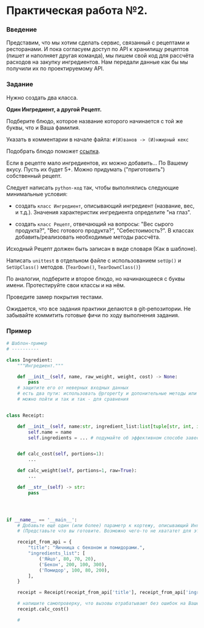 # Практическая работа №2.

### Введение
Представим, что мы хотим сделать сервис, связанный с рецептами и ресторанами.
И пока согласуем доступ по API к хранилищу рецептов (пишет и наполняет другая команда),
мы пишем свой код для рассчёта расходов на закупку ингредиентов.
Нам передали данные как бы мы получили их по проектируемому API.

### Задание
Нужно создать два класса. 

**Один Ингредиент, а другой Рецепт.**

Подберите блюдо, которое название которого начинается с той же буквы, что и Ваша фамилия.

Указать в комментарии в начале файла: `#(И)ванов -> (И)нжирный кекс`

Подобрать блюдо поможет [ссылка](https://ru.wikipedia.org/wiki/%D0%9A%D0%B0%D1%82%D0%B5%D0%B3%D0%BE%D1%80%D0%B8%D1%8F:%D0%91%D0%BB%D1%8E%D0%B4%D0%B0_%D0%BF%D0%BE_%D0%B0%D0%BB%D1%84%D0%B0%D0%B2%D0%B8%D1%82%D1%83).


Если в рецепте мало ингредиентов, их можно добавить... По Вашему вкусу. Пусть их будет 5+.
Можно придумать ("приготовить") собственный рецепт. 

Следует написать `python-код` так, чтобы выполнялись следующие минимальные условия:

- создать `класс Ингредиент`, описывающий ингредиент (название, вес, и т.д.). Значения характеристик ингредиента определите "на глаз".

- создать `класс Рецепт`, отвечающий на вопросы: "Вес сырого продукта?", "Вес готового продукта?", "Себестоимость?". В классах добавить/реализовать необходимые методы рассчёта.

Исходный Рецепт должен быть записан в виде словаря (Как в шаблоне).

Написать `unittest` в отдельном файле с использованием `setUp()` и `SetUpClass()` методов. (`TearDown()`, `TearDownClass()`)

По аналогии, подберите и второе блюдо, но начинающееся с буквы имени. Протестируйте свои классы и на нём.

Проведите замер покрытия тестами.

Ожидается, что все задания практики делаются в git-репозитории. Не забывайте коммитить готовые фичи по ходу выполнения задания.

### Пример

``` Python
# Шаблон-пример
# ----------

class Ingredient:
    """Ингредиент."""

    def __init__(self, name, raw_weight, weight, cost) -> None:
        pass
    # защитите его от неверных входных данных
    # есть два пути: использовать @property и допонительные методы или библиотеку pydantic
    # можно пойти и так и так - для сравнения


class Receipt:

    def __init__(self, name:str, ingredient_list:list[tuple[str, int, int, int]]) -> None:
        self.name = name
        self.ingredients = ... # подумайте об эффективном способе завести ингредиенты в классе Рецепта


    def calc_cost(self, portions=1):
        ...

    def calc_weight(self, portions=1, raw=True):
        ...

    def __str__(self) -> str:
        pass




if __name__ == '__main__':
    # Добавьте ещё один (или более) параметр к кортежу, описывающий Ингредиент
    # (Представьте что вы готовите. Возможно чего-то не хвататет для этого?)

    receipt_from_api = {
        "title": "Яичница с беконом и помидорами.",
        "ingredients_list": [
            ('Яйцо', 80, 70, 20),
            ('Бекон', 200, 100, 300),
            ('Помидор', 100, 80, 200),
        ],
    }

    receipt = Receipt(receipt_from_api['title'], receipt_from_api['ingredients_list'])

    # напишите самопроверку, что вызовы отрабатывают без ошибок на Вашем Рецепте
    receipt.calc_cost()

    #
```